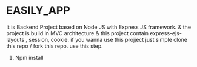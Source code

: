 # EASILY_APP
It is Backend Project based on Node JS with Express JS  framework. &amp; the project  is  build in MVC  architecture  &amp; this project contain express-ejs-layouts , session, cookie.
 if you wanna use this projject just simple clone this repo / fork this repo. use this step.
 1. Npm install 
